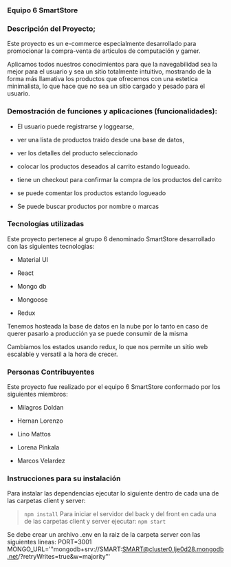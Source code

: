 ### Equipo 6 SmartStore
  
### Descripción del Proyecto;

Este proyecto es un e-commerce especialmente desarrollado para promocionar la compra-venta de articulos de computación y gamer.

Aplicamos todos nuestros conocimientos para que la navegabilidad sea la mejor para el usuario y sea un sitio totalmente intuitivo, 
mostrando de la forma más llamativa los productos que ofrecemos con una estetica minimalista, lo que hace que no sea un sitio cargado y pesado para el usuario.


### Demostración de funciones y aplicaciones (funcionalidades):

- El usuario puede registrarse y loggearse,

- ver una lista de productos traido desde una base de datos,

- ver los detalles del producto seleccionado

- colocar los productos deseados al carrito estando logueado.

- tiene un checkout para confirmar la compra de los productos del carrito

- se puede comentar los productos estando logueado

- Se puede buscar productos por nombre o marcas
  
  

### Tecnologías utilizadas

Este proyecto pertenece al grupo 6 denominado SmartStore desarrollado con las siguientes tecnologias:

- Material UI

- React

- Mongo db

- Mongoose

- Redux

Tenemos hosteada la base de datos en la nube por lo tanto en caso de querer pasarlo a producción ya se puede consumir de la misma
  

Cambiamos los estados usando redux, lo que nos permite un sitio web escalable y versatil a la hora de crecer.

  

### Personas Contribuyentes

Este proyecto fue realizado por el equipo 6 SmartStore conformado por los siguientes miembros:

- Milagros Doldan

- Hernan Lorenzo

- Lino Mattos

- Lorena Pinkala

- Marcos Velardez

  
### Instrucciones para su instalación

Para instalar las dependencias ejecutar lo siguiente dentro de cada una de las carpetas client y server:
>`npm install` 
Para iniciar el servidor del back y del front en cada una de las carpetas client y server ejecutar:
>`npm start`

Se debe crear un archivo .env en la raiz de la carpeta server con las siguientes lineas:
PORT=3001
MONGO_URL='"mongodb+srv://SMART:SMART@cluster0.lje0d28.mongodb.net/?retryWrites=true&w=majority"'
